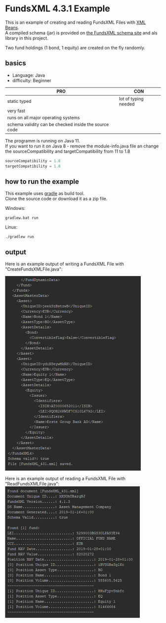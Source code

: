 # FundsXML 4.3.1 Example

This is an example of creating and reading FundsXML Files with [XML Beans](https://xmlbeans.apache.org/).  
A compiled schema (jar) is provided on [the FundsXML schema site](http://schema.fundsxml.at) and als library in this project.

Two fund holdings (1 bond, 1 equity) are created on the fly randomly.   

## basics
* Language:   Java
* difficulty: Beginner


| PRO          | CON                    |
  ------------ | ------------------------
| static typed | lot of typing needed   |
| very fast    |                        |
| runs on all major operating systems | |
| schema validity can be checked inside the source code | |

The programm is running on Java 11.  
If you want to run it on Java 8 - remove the module-info.java file an change the sourceCompatibility and targetCompatibility from 11 to 1.8  

```Java
sourceCompatibility = 1.8
targetCompatibility = 1.8
```

## how to run the example
This example uses [gradle](https://gradle.org/) as build tool.  
Clone the source code or download it as a zip file. 

Windows: 
```Shell
gradlew.bat run
```

Linux:
```Shell
./gradlew run
```

## output 
Here is an example output of writing a FundsXML File with "CreateFundsXMLFile.java":

![Output](img/output_writing.PNG)


Here is an example output of reading a FundsXML File with "ReadFundsXMLFile.java":
![Output](img/output_reading.PNG)